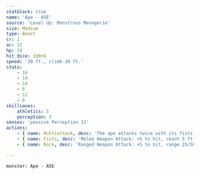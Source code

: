 ```yaml
---
statblock: true
name: 'Ape - A5E'
source: 'Level Up: Monstrous Menagerie'
size: Medium
type: Beast
cr: 1
ac: 12
hp: 19
hit_dice: 3d8+6
speed: '30 ft., climb 30 ft.'
stats:
    - 16
    - 14
    - 14
    - 6
    - 12
    - 6
skillsaves:
    athletics: 5
    perception: 3
senses: 'passive Perception 13'
actions:
    - { name: Multiattack, desc: 'The ape attacks twice with its fists.' }
    - { name: Fists, desc: 'Melee Weapon Attack: +5 to hit, reach 5 ft., one target. Hit: 5 (1d4+3) bludgeoning damage.' }
    - { name: Rock, desc: 'Ranged Weapon Attack: +5 to hit, range 25/50 ft., one target. Hit: 6 (1d6+3) bludgeoning damage.' }

---
```

```statblock
monster: Ape - A5E
```
